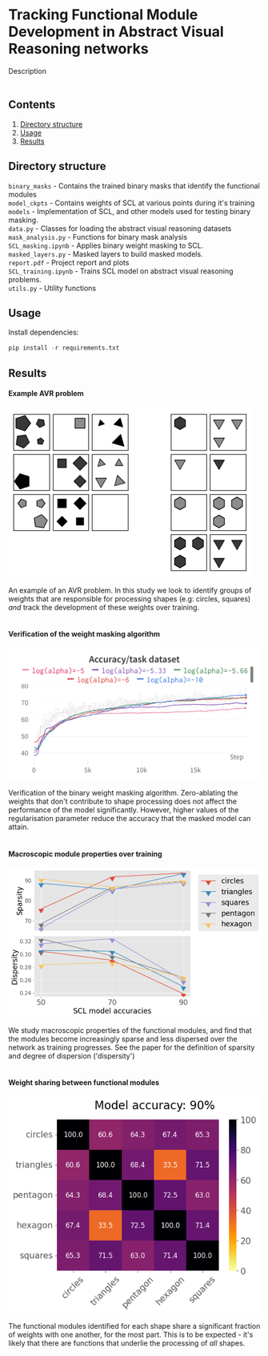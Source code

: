 # Tracking Functional Module Development in Abstract Visual Reasoning networks

Description
<br><br>

## Contents
1. [Directory structure](##directory-structure)
2. [Usage](##usage)
3. [Results](##results-overview)

## Directory structure

`binary_masks` - Contains the trained binary masks that identify the functional modules \
`model_ckpts` - Contains weights of SCL at various points during it's training
`models` - Implementation of SCL, and other models used for testing binary masking. \
`data.py` - Classes for loading the abstract visual reasoning datasets \
`mask_analysis.py` - Functions for binary mask analysis \
`SCL_masking.ipynb` - Applies binary weight masking to SCL. \
`masked_layers.py` - Masked layers to build masked models. \
`report.pdf` - Project report and plots \
`SCL_training.ipynb` - Trains SCL model on abstract visual reasoning problems. \
`utils.py` - Utility functions 

## Usage

Install dependencies:
```python
pip install -r requirements.txt
```




## Results

#### Example AVR problem

![alt text](report/report_plots/problem_instances/2x2_grid_originals.png)

An example of an AVR problem. In this study we look to identify groups of weights that are responsible for processing shapes (e.g: circles, squares) *and* track the development of these weights over training. <br><br>


#### Verification of the weight masking algorithm
![alt text](report/report_plots/training_curves/SCL_90_trainingcurves_task.png)

Verification of the binary weight masking algorithm. Zero-ablating the weights that don't contribute to shape processing does not affect the performance of the model significantly. However, higher values of the regularisation parameter reduce the accuracy that the masked model can attain.
<br><br>

#### Macroscopic module properties over training

![alt text](report/report_plots/line_plots.png)

We study macroscopic properties of the functional modules, and find that the modules become increasingly sparse and less dispersed over the network as training progresses. See the paper for the definition of sparsity and degree of dispersion ('dispersity')
<br><br>

#### Weight sharing between functional modules

![alt text](report/report_plots/sharing_matrices/SCL_90.png)

The functional modules identified for each shape share a significant fraction of weights with one another, for the most part. This is to be expected - it's likely that there are functions that underlie the processing of *all* shapes.

